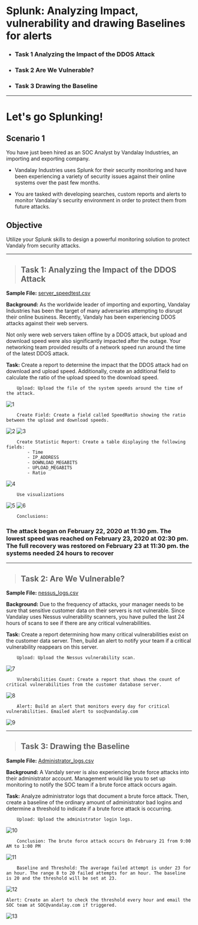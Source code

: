 # Splunk: Analyzing Impact, vulnerability and drawing Baselines for alerts

- ### Task 1  Analyzing the Impact of the DDOS Attack 
- ### Task 2 Are We Vulnerable?
- ### Task 3 Drawing the Baseline
 
 ***

# Let's go Splunking!

## Scenario 1

You have just been hired as an SOC Analyst by Vandalay Industries, an importing and exporting company.
- Vandalay Industries uses Splunk for their security monitoring and have been experiencing a variety of security issues against their online systems over the past few months.

- You are tasked with developing searches, custom reports and alerts to monitor Vandalay's security environment in order to protect them from future attacks.

## Objective

Utilize your Splunk skills to design a powerful monitoring solution to protect Vandaly from security attacks.

---

>## Task 1: Analyzing the Impact of the DDOS Attack

**Sample File:** [server_speedtest.csv](<Resources/server_speedtest.csv> "DDOS Attack File")

**Background:** As the worldwide leader of importing and exporting, Vandalay Industries has been the target of many adversaries attempting to disrupt their online business. Recently, Vandaly has been experiencing DDOS attacks against their web servers.

Not only were web servers taken offline by a DDOS attack, but upload and download speed were also significantly impacted after the outage. Your networking team provided results of a network speed run around the time of the latest DDOS attack.

**Task:** Create a report to determine the impact that the DDOS attack had on download and upload speed. Additionally, create an additional field to calculate the ratio of the upload speed to the download speed.

        Upload: Upload the file of the system speeds around the time of the attack.

![1](Images/0/1.png)

        Create Field: Create a field called SpeedRatio showing the ratio between the upload and download speeds.
![2](Images/0/2.png)
![3](Images/0/3.png)

        Create Statistic Report: Create a table displaying the following fields:
            - Time
            - IP_ADDRESS
            - DOWNLOAD_MEGABITS
            - UPLOAD_MEGABITS
            - Ratio
![4](Images/0/4.png)


        Use visualizations

![5](Images/0/5.png)
![6](Images/0/6.png)


        Conclusions:

### The attack began on February 22, 2020 at 11:30 pm. The lowest speed was reached on February 23, 2020 at 02:30 pm. The full recovery was restored on February 23 at 11:30 pm. the systems needed 24 hours to recover

---

>## Task 2: Are We Vulnerable?

**Sample File:** [nessus_logs.csv](<Resources/nessus_logs.csv> "Vulnerability File")

**Background:** Due to the frequency of attacks, your manager needs to be sure that sensitive customer data on their servers is not vulnerable. Since Vandalay uses Nessus vulnerability scanners, you have pulled the last 24 hours of scans to see if there are any critical vulnerabilities.

**Task:** Create a report determining how many critical vulnerabilities exist on the customer data server. Then, build an alert to notify your team if a critical vulnerability reappears on this server.

        Upload: Upload the Nessus vulnerability scan.
![7](Images/0/7.png)

        Vulnerabilities Count: Create a report that shows the count of critical vulnerabilities from the customer database server.
![8](Images/0/8.png)


        Alert: Build an alert that monitors every day for critical vulnerabilities. Emailed alert to soc@vandalay.com
![9](Images/0/9.png)

---

>## Task 3: Drawing the Baseline

**Sample File:** [Administrator_logs.csv](<Resources/Administrator_logs.csv> "Administrator logs File")

**Background:** A Vandaly server is also experiencing brute force attacks into their administrator account. Management would like you to set up monitoring to notify the SOC team if a brute force attack occurs again.

**Task:** Analyze administrator logs that document a brute force attack. Then, create a baseline of the ordinary amount of administrator bad logins and determine a threshold to indicate if a brute force attack is occurring.

        Upload: Upload the administrator login logs.
![10](Images/0/10.png)

        Conclusion: The brute force attack occurs On February 21 from 9:00 AM to 1:00 PM
![11](Images/0/11.png)

        Baseline and Threshold: The average failed attempt is under 23 for an hour. The range 8 to 20 failed attempts for an hour. The baseline is 20 and the threshold will be set at 23.
![12](Images/0/12.png)



    Alert: Create an alert to check the threshold every hour and email the SOC team at SOC@vandalay.com if triggered.  
![13](Images/0/13.png)
